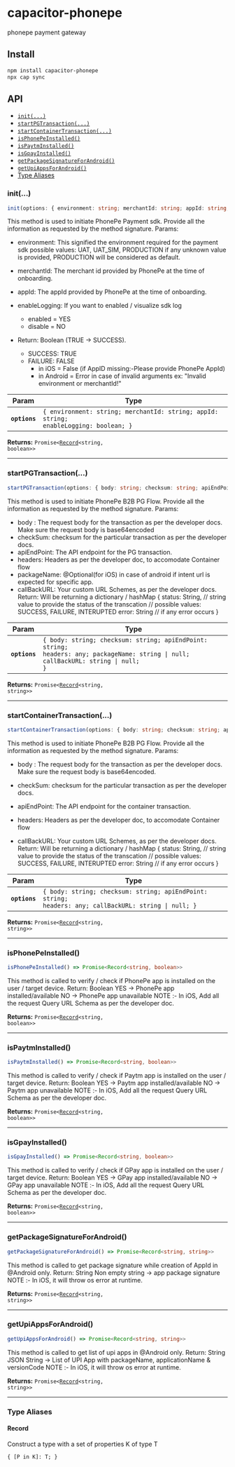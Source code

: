 # capacitor-phonepe

phonepe payment gateway

## Install

```bash
npm install capacitor-phonepe
npx cap sync
```

## API

<docgen-index>

* [`init(...)`](#init)
* [`startPGTransaction(...)`](#startpgtransaction)
* [`startContainerTransaction(...)`](#startcontainertransaction)
* [`isPhonePeInstalled()`](#isphonepeinstalled)
* [`isPaytmInstalled()`](#ispaytminstalled)
* [`isGpayInstalled()`](#isgpayinstalled)
* [`getPackageSignatureForAndroid()`](#getpackagesignatureforandroid)
* [`getUpiAppsForAndroid()`](#getupiappsforandroid)
* [Type Aliases](#type-aliases)

</docgen-index>

<docgen-api>
<!--Update the source file JSDoc comments and rerun docgen to update the docs below-->

### init(...)

```typescript
init(options: { environment: string; merchantId: string; appId: string; enableLogging: boolean | false; }) => Promise<Record<string, boolean>>
```

This method is used to initiate PhonePe Payment sdk.
Provide all the information as requested by the method signature.
Params:
  - environment: This signified the environment required for the payment sdk
    possible values: UAT, UAT_SIM, PRODUCTION
    if any unknown value is provided, PRODUCTION will be considered as default.
  - merchantId: The merchant id provided by PhonePe  at the time of onboarding.
  - appId: The appId provided by PhonePe at the time of onboarding.
  - enableLogging: If you want to enabled / visualize sdk log
      - enabled = YES
      - disable = NO

  - Return: Boolean (TRUE -&gt; SUCCESS).
      - SUCCESS: TRUE
      - FAILURE: FALSE
          - in iOS = False (if AppID missing:-Please provide PhonePe AppId)
          - in Android = Error in case of invalid arguments ex: "Invalid environment or merchantId!"

| Param         | Type                                                                                             |
| ------------- | ------------------------------------------------------------------------------------------------ |
| **`options`** | <code>{ environment: string; merchantId: string; appId: string; enableLogging: boolean; }</code> |

**Returns:** <code>Promise&lt;<a href="#record">Record</a>&lt;string, boolean&gt;&gt;</code>

--------------------


### startPGTransaction(...)

```typescript
startPGTransaction(options: { body: string; checksum: string; apiEndPoint: string; headers: any; packageName: string | null; callBackURL: string | null; }) => Promise<Record<string, string>>
```

This method is used to initiate PhonePe B2B PG Flow.
Provide all the information as requested by the method signature.
Params:
   - body : The request body for the transaction as per the developer docs.
     Make sure the request body is base64encoded
   - checkSum: checksum for the particular transaction as per the developer docs.
   - apiEndPoint: The API endpoint for the PG transaction.
   - headers: Headers as per the developer doc, to accomodate Container flow
   - packageName: @Optional(for iOS) in case of android if intent url is expected for specific app.
   - callBackURL: Your custom URL Schemes, as per the developer docs.
Return: Will be returning a dictionary / hashMap
 {
    status: String, // string value to provide the status of the transcation
                    // possible values: SUCCESS, FAILURE, INTERUPTED
    error: String   // if any error occurs
 }

| Param         | Type                                                                                                                                          |
| ------------- | --------------------------------------------------------------------------------------------------------------------------------------------- |
| **`options`** | <code>{ body: string; checksum: string; apiEndPoint: string; headers: any; packageName: string \| null; callBackURL: string \| null; }</code> |

**Returns:** <code>Promise&lt;<a href="#record">Record</a>&lt;string, string&gt;&gt;</code>

--------------------


### startContainerTransaction(...)

```typescript
startContainerTransaction(options: { body: string; checksum: string; apiEndPoint: string; headers: any; callBackURL: string | null; }) => Promise<Record<string, string>>
```

This method is used to initiate PhonePe B2B PG Flow.
Provide all the information as requested by the method signature.
Params:
   - body : The request body for the transaction as per the developer docs.
     Make sure the request body is base64encoded.

   - checkSum: checksum for the particular transaction as per the developer docs.
   - apiEndPoint: The API endpoint for the container transaction.
   - headers: Headers as per the developer doc, to accomodate Container flow
   - callBackURL: Your custom URL Schemes, as per the developer docs.
Return: Will be returning a dictionary / hashMap
 {
    status: String, // string value to provide the status of the transcation
                    // possible values: SUCCESS, FAILURE, INTERUPTED
    error: String   // if any error occurs
 }

| Param         | Type                                                                                                             |
| ------------- | ---------------------------------------------------------------------------------------------------------------- |
| **`options`** | <code>{ body: string; checksum: string; apiEndPoint: string; headers: any; callBackURL: string \| null; }</code> |

**Returns:** <code>Promise&lt;<a href="#record">Record</a>&lt;string, string&gt;&gt;</code>

--------------------


### isPhonePeInstalled()

```typescript
isPhonePeInstalled() => Promise<Record<string, boolean>>
```

This method is called to verify / check if PhonePe app is installed on the user / target device.
Return: Boolean
 YES -&gt; PhonePe app installed/available
 NO -&gt; PhonePe app unavailable
 NOTE :- In iOS, Add all the request Query URL Schema as per the developer doc.

**Returns:** <code>Promise&lt;<a href="#record">Record</a>&lt;string, boolean&gt;&gt;</code>

--------------------


### isPaytmInstalled()

```typescript
isPaytmInstalled() => Promise<Record<string, boolean>>
```

This method is called to verify / check if Paytm app is installed on the user / target device.
Return: Boolean
 YES -&gt; Paytm app installed/available
 NO -&gt; Paytm app unavailable
 NOTE :- In iOS, Add all the request Query URL Schema as per the developer doc.

**Returns:** <code>Promise&lt;<a href="#record">Record</a>&lt;string, boolean&gt;&gt;</code>

--------------------


### isGpayInstalled()

```typescript
isGpayInstalled() => Promise<Record<string, boolean>>
```

This method is called to verify / check if GPay app is installed on the user / target device.
Return: Boolean
 YES -&gt; GPay app installed/available
 NO -&gt; GPay app unavailable
 NOTE :- In iOS, Add all the request Query URL Schema as per the developer doc.

**Returns:** <code>Promise&lt;<a href="#record">Record</a>&lt;string, boolean&gt;&gt;</code>

--------------------


### getPackageSignatureForAndroid()

```typescript
getPackageSignatureForAndroid() => Promise<Record<string, string>>
```

This method is called to get package signature while creation of AppId in @Android only.
Return: String
 Non empty string -&gt; app package signature
 NOTE :- In iOS, it will throw os error at runtime.

**Returns:** <code>Promise&lt;<a href="#record">Record</a>&lt;string, string&gt;&gt;</code>

--------------------


### getUpiAppsForAndroid()

```typescript
getUpiAppsForAndroid() => Promise<Record<string, string>>
```

This method is called to get list of upi apps in @Android only.
Return: String
 JSON String -&gt; List of UPI App with packageName, applicationName & versionCode
 NOTE :- In iOS, it will throw os error at runtime.

**Returns:** <code>Promise&lt;<a href="#record">Record</a>&lt;string, string&gt;&gt;</code>

--------------------


### Type Aliases


#### Record

Construct a type with a set of properties K of type T

<code>{ [P in K]: T; }</code>

</docgen-api>
